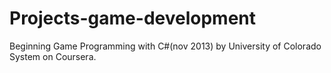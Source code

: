 # Projects-game-development
Beginning Game Programming with C#(nov 2013) by University of Colorado System on Coursera. 
